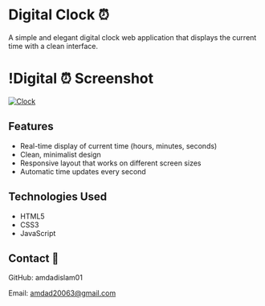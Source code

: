 #  Digital Clock ⏰

A simple and elegant digital clock web application that displays the current time with a clean interface.

#  !Digital ⏰ Screenshot 
<a href="https://ibb.co.com/99gWcWrG">
  <img src="https://i.ibb.co.com/99gWcWrG/Clock.png" alt="Clock" border="0">
</a>

## Features

- Real-time display of current time (hours, minutes, seconds)
- Clean, minimalist design
- Responsive layout that works on different screen sizes
- Automatic time updates every second

## Technologies Used

- HTML5
- CSS3
- JavaScript

 ##  Contact 📧

GitHub: amdadislam01

Email: amdad20063@gmail.com


